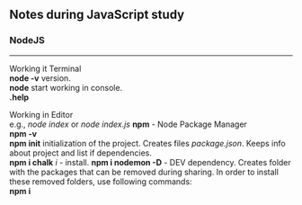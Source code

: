 ## Notes during JavaScript study

### **NodeJS**

---

Working it Terminal  
**node -v** version.  
**node** start working in console.  
 **.help**

Working in Editor  
e.g., _node index_ or _node index.js_
**npm** - Node Package Manager  
**npm -v**  
**npm init** initialization of the project. Creates files _package.json_. Keeps info about project and list if dependencies.  
**npm i chalk** _i_ - install.
**npm i nodemon -D** - DEV dependency. Creates folder with the packages that can be removed during sharing. In order to install these removed folders, use following commands:  
**npm i**
